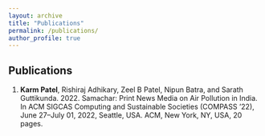 ```yaml
---
layout: archive
title: "Publications"
permalink: /publications/
author_profile: true
---
```


##  Publications

1. **Karm Patel**, Rishiraj Adhikary, Zeel B Patel, Nipun Batra, and Sarath Guttikunda. 2022. Samachar: Print News Media on Air Pollution
in India. In ACM SIGCAS Computing and Sustainable Societies (COMPASS ’22), June 27–July 01, 2022, Seattle, USA. ACM, New York, NY,
USA, 20 pages.
